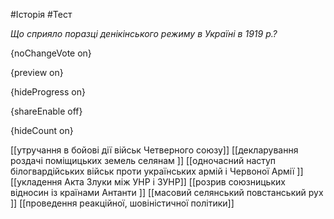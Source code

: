 #Історія #Тест

*Що сприяло поразці денікінського режиму в Україні в 1919 р.?*

{noChangeVote on}

{preview on}

{hideProgress on}

{shareEnable off}

{hideCount on}

[[утручання в бойові дії військ Четверного союзу]]
[[декларування роздачі поміщицьких земель селянам ]]
[[одночасний наступ білогвардійських військ проти українських армій і Червоної Армії ]]
[[укладення Акта Злуки між УНР і ЗУНР]]
[[розрив союзницьких відносин із країнами Антанти ]]
[[масовий селянський повстанський рух ]]
[[проведення реакційної, шовіністичної політики]]
